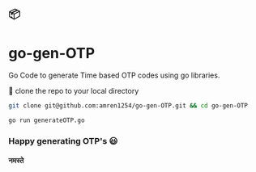 ## 📦
# go-gen-OTP 

Go Code to generate Time based OTP codes using go libraries.

🚏 
clone the repo to your local directory

```bash
git clone git@github.com:amren1254/go-gen-OTP.git && cd go-gen-OTP
```

```bash
go run generateOTP.go
```
###  Happy generating OTP's 😃
#### नमस्ते
